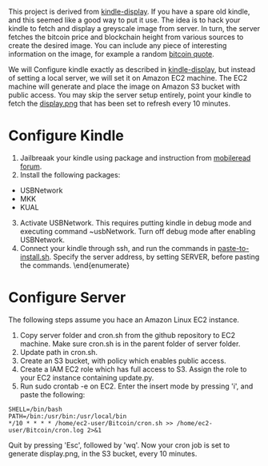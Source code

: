 This project is derived from [kindle-display](https://github.com/dennisreimann/kindle-display). If you have a spare old kindle, and this seemed like a good way to put it use. The idea is to hack your kindle to fetch and display a greyscale image from server. In turn, the server fetches the bitcoin price and blockchain height from various sources to create the desired image. You can include any piece of interesting information on the image, for example a random [bitcoin quote](https://www.bitcoin-quotes.com).

We will Configure kindle exactly as described in [kindle-display](https://github.com/dennisreimann/kindle-display), but instead of setting a local server, we will set it on Amazon EC2 machine. The EC2 machine will generate and place the image on Amazon S3 bucket with public access. You may skip the server setup entirely, point your kindle to fetch the [display.png](http://divyanshubagga.s3-website.us-east-2.amazonaws.com/display.png) that has been set to refresh every 10 minutes.

# Configure Kindle

1. Jailbreaak your kindle using package and instruction from [mobileread forum](https://www.mobileread.com/forums/showthread.php?t=225030).
2. Install the following packages:

  - USBNetwork
  - MKK
  - KUAL

3. Activate USBNetwork. This requires putting kindle in debug mode and executing command ~usbNetwork. Turn off debug mode after enabling USBNetwork.
4. Connect your kindle through ssh, and run the commands in [paste-to-install.sh](https://github.com/dennisreimann/kindle-display/blob/master/kindle/paste-to-install.sh). Specify the server address, by setting SERVER, before pasting the commands.
\end{enumerate}

# Configure Server
The following steps assume you hace an Amazon Linux EC2 instance.

1. Copy server folder and cron.sh from the github repository to EC2 machine. Make sure cron.sh is in the parent folder of server folder.
2. Update path in cron.sh. 
3. Create an S3 bucket, with policy which enables public access.
4. Create a IAM EC2 role which has full access to S3. Assign the role to your EC2 instance containing update.py.
5. Run sudo crontab -e on EC2. Enter the insert mode by pressing 'i', and paste the following:
```shell
SHELL=/bin/bash
PATH=/bin:/usr/bin:/usr/local/bin
*/10 * * * * /home/ec2-user/Bitcoin/cron.sh >> /home/ec2-user/Bitcoin/cron.log 2>&1
```
Quit by pressing 'Esc', followed by 'wq'. Now your cron job is set to generate display.png, in the S3 bucket, every 10 minutes.

